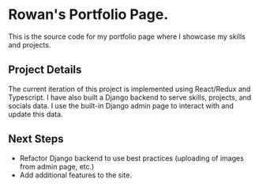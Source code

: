 # Rowan's Portfolio Page.
This is the source code for my portfolio page where I showcase my skills and projects.

## Project Details
The current iteration of this project is implemented using React/Redux and Typescript. I have also built a Django backend to serve skills, projects, and socials data. I use the built-in Django admin page to interact with and update this data.

## Next Steps
- Refactor Django backend to use best practices (uploading of images from admin page, etc.)
- Add additional features to the site.
